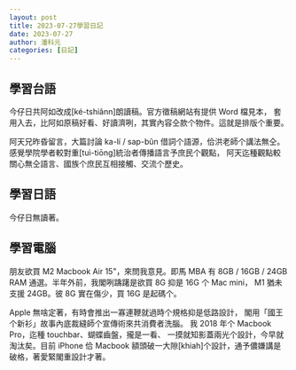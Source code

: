 ```yaml
---
layout: post
title: 2023-07-27學習日記 
date: 2023-07-27
author: 潘科元
categories: [日記]
---
```

## 學習台語

今仔日共阿如改成\[ké-tshiânn\]朗讀稿。官方徵稿網站有提供 Word 檔見本，
套用入去，比阿如原稿好看、好讀濟咧，其實內容仝款个物件。這就是排版个重要。

阿天兄昨昏留言，大篇討論 ka-lí / sap-bûn 借詞个語源，佮洪老師个講法無仝。
感覺學院學者較對重\[tuì-tiōng\]統治者傳播語言予庶民个觀點，
阿天迄種觀點較關心無仝語言、國族个庶民互相接觸、交流个歷史。

## 學習日語
今仔日無讀著。

## 學習電腦

朋友欲買 M2 Macbook Air 15"，來問我意見。即馬 MBA 有 8GB / 16GB / 24GB
RAM 通選。半年外前，我閣咧躊躇是欲買 8G 抑是 16G 个 Mac mini，
M1 猶未支援 24GB。彼 8G 實在傷少，買 16G 是起碼个。

Apple 無啥定著，有時會推出一寡連鞭就過時个規格抑是低路設計，
閣用「國王个新衫」故事內底裁縫師个宣傳術來共消費者洗腦。
我 2018 年个 Macbook Pro，迄種 touchbar、蝴蝶齒盤，攏是一看、
一摸就知影蓋兩光个設計，今早就淘汰矣。目前 iPhone 佮 Macbook
額頭破一大隙\[khiah\]个設計，通予儂嫌講是破格，著愛緊閣重設計才著。
